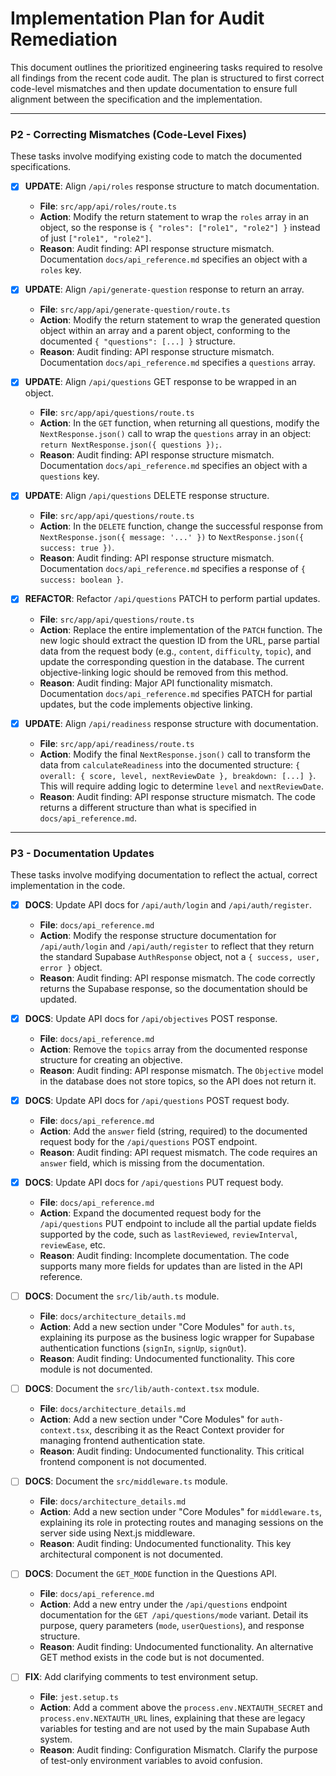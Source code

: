 # Implementation Plan for Audit Remediation

This document outlines the prioritized engineering tasks required to resolve all findings from the recent code audit. The plan is structured to first correct code-level mismatches and then update documentation to ensure full alignment between the specification and the implementation.

---

### P2 - Correcting Mismatches (Code-Level Fixes)

These tasks involve modifying existing code to match the documented specifications.

- [x] **UPDATE**: Align `/api/roles` response structure to match documentation.
    - **File**: `src/app/api/roles/route.ts`
    - **Action**: Modify the return statement to wrap the `roles` array in an object, so the response is `{ "roles": ["role1", "role2"] }` instead of just `["role1", "role2"]`.
    - **Reason**: Audit finding: API response structure mismatch. Documentation `docs/api_reference.md` specifies an object with a `roles` key.

- [x] **UPDATE**: Align `/api/generate-question` response to return an array.
    - **File**: `src/app/api/generate-question/route.ts`
    - **Action**: Modify the return statement to wrap the generated question object within an array and a parent object, conforming to the documented `{ "questions": [...] }` structure.
    - **Reason**: Audit finding: API response structure mismatch. Documentation `docs/api_reference.md` specifies a `questions` array.

- [x] **UPDATE**: Align `/api/questions` GET response to be wrapped in an object.
    - **File**: `src/app/api/questions/route.ts`
    - **Action**: In the `GET` function, when returning all questions, modify the `NextResponse.json()` call to wrap the `questions` array in an object: `return NextResponse.json({ questions });`.
    - **Reason**: Audit finding: API response structure mismatch. Documentation `docs/api_reference.md` specifies an object with a `questions` key.

- [x] **UPDATE**: Align `/api/questions` DELETE response structure.
    - **File**: `src/app/api/questions/route.ts`
    - **Action**: In the `DELETE` function, change the successful response from `NextResponse.json({ message: '...' })` to `NextResponse.json({ success: true })`.
    - **Reason**: Audit finding: API response structure mismatch. Documentation `docs/api_reference.md` specifies a response of `{ success: boolean }`.

- [x] **REFACTOR**: Refactor `/api/questions` PATCH to perform partial updates.
    - **File**: `src/app/api/questions/route.ts`
    - **Action**: Replace the entire implementation of the `PATCH` function. The new logic should extract the question ID from the URL, parse partial data from the request body (e.g., `content`, `difficulty`, `topic`), and update the corresponding question in the database. The current objective-linking logic should be removed from this method.
    - **Reason**: Audit finding: Major API functionality mismatch. Documentation `docs/api_reference.md` specifies PATCH for partial updates, but the code implements objective linking.

- [x] **UPDATE**: Align `/api/readiness` response structure with documentation.
    - **File**: `src/app/api/readiness/route.ts`
    - **Action**: Modify the final `NextResponse.json()` call to transform the data from `calculateReadiness` into the documented structure: `{ overall: { score, level, nextReviewDate }, breakdown: [...] }`. This will require adding logic to determine `level` and `nextReviewDate`.
    - **Reason**: Audit finding: API response structure mismatch. The code returns a different structure than what is specified in `docs/api_reference.md`.

---

### P3 - Documentation Updates

These tasks involve modifying documentation to reflect the actual, correct implementation in the code.

- [x] **DOCS**: Update API docs for `/api/auth/login` and `/api/auth/register`.
    - **File**: `docs/api_reference.md`
    - **Action**: Modify the response structure documentation for `/api/auth/login` and `/api/auth/register` to reflect that they return the standard Supabase `AuthResponse` object, not a `{ success, user, error }` object.
    - **Reason**: Audit finding: API response mismatch. The code correctly returns the Supabase response, so the documentation should be updated.

- [x] **DOCS**: Update API docs for `/api/objectives` POST response.
    - **File**: `docs/api_reference.md`
    - **Action**: Remove the `topics` array from the documented response structure for creating an objective.
    - **Reason**: Audit finding: API response mismatch. The `Objective` model in the database does not store topics, so the API does not return it.

- [x] **DOCS**: Update API docs for `/api/questions` POST request body.
    - **File**: `docs/api_reference.md`
    - **Action**: Add the `answer` field (string, required) to the documented request body for the `/api/questions` POST endpoint.
    - **Reason**: Audit finding: API request mismatch. The code requires an `answer` field, which is missing from the documentation.

- [x] **DOCS**: Update API docs for `/api/questions` PUT request body.
    - **File**: `docs/api_reference.md`
    - **Action**: Expand the documented request body for the `/api/questions` PUT endpoint to include all the partial update fields supported by the code, such as `lastReviewed`, `reviewInterval`, `reviewEase`, etc.
    - **Reason**: Audit finding: Incomplete documentation. The code supports many more fields for updates than are listed in the API reference.

- [ ] **DOCS**: Document the `src/lib/auth.ts` module.
    - **File**: `docs/architecture_details.md`
    - **Action**: Add a new section under "Core Modules" for `auth.ts`, explaining its purpose as the business logic wrapper for Supabase authentication functions (`signIn`, `signUp`, `signOut`).
    - **Reason**: Audit finding: Undocumented functionality. This core module is not documented.

- [ ] **DOCS**: Document the `src/lib/auth-context.tsx` module.
    - **File**: `docs/architecture_details.md`
    - **Action**: Add a new section under "Core Modules" for `auth-context.tsx`, describing it as the React Context provider for managing frontend authentication state.
    - **Reason**: Audit finding: Undocumented functionality. This critical frontend component is not documented.

- [ ] **DOCS**: Document the `src/middleware.ts` module.
    - **File**: `docs/architecture_details.md`
    - **Action**: Add a new section under "Core Modules" for `middleware.ts`, explaining its role in protecting routes and managing sessions on the server side using Next.js middleware.
    - **Reason**: Audit finding: Undocumented functionality. This key architectural component is not documented.

- [ ] **DOCS**: Document the `GET_MODE` function in the Questions API.
    - **File**: `docs/api_reference.md`
    - **Action**: Add a new entry under the `/api/questions` endpoint documentation for the `GET /api/questions/mode` variant. Detail its purpose, query parameters (`mode`, `userQuestions`), and response structure.
    - **Reason**: Audit finding: Undocumented functionality. An alternative GET method exists in the code but is not documented.

- [ ] **FIX**: Add clarifying comments to test environment setup.
    - **File**: `jest.setup.ts`
    - **Action**: Add a comment above the `process.env.NEXTAUTH_SECRET` and `process.env.NEXTAUTH_URL` lines, explaining that these are legacy variables for testing and are not used by the main Supabase Auth system.
    - **Reason**: Audit finding: Configuration Mismatch. Clarify the purpose of test-only environment variables to avoid confusion.